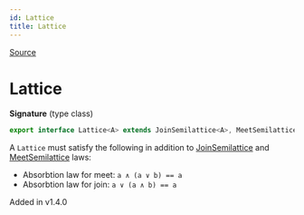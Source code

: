 ```yaml
---
id: Lattice
title: Lattice
---
```


[Source](https://github.com/gcanti/fp-ts/blob/master/src/Lattice.ts)

# Lattice

**Signature** (type class)

```ts
export interface Lattice<A> extends JoinSemilattice<A>, MeetSemilattice<A> {}
```

A `Lattice` must satisfy the following in addition to [JoinSemilattice](./JoinSemilattice.md) and [MeetSemilattice](./MeetSemilattice.md) laws:

- Absorbtion law for meet: `a ∧ (a ∨ b) == a`
- Absorbtion law for join: `a ∨ (a ∧ b) == a`

Added in v1.4.0
